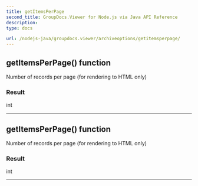 ```yaml
---
title: getItemsPerPage
second_title: GroupDocs.Viewer for Node.js via Java API Reference
description: 
type: docs

url: /nodejs-java/groupdocs.viewer/archiveoptions/getitemsperpage/
---
```


## getItemsPerPage()  function
Number of records per page (for rendering to HTML only)

### Result
int


---


## getItemsPerPage()  function
Number of records per page (for rendering to HTML only)

### Result
int


---


